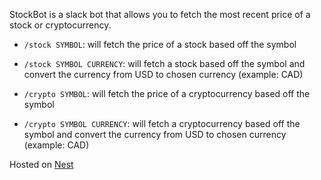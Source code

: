 StockBot is a slack bot that allows you to fetch the most recent price of a stock or cryptocurrency.

- `/stock SYMBOL`: will fetch the price of a stock based off the symbol
- `/stock SYMBOL CURRENCY`: will fetch a stock based off the symbol and convert the currency from USD to chosen currency (example: CAD)

- `/crypto SYMBOL`: will fetch the price of a cryptocurrency based off the symbol
- `/crypto SYMBOL CURRENCY`: will fetch a cryptocurrency based off the symbol and convert the currency from USD to chosen currency (example: CAD)

Hosted on [Nest](https://hackclub.app)
